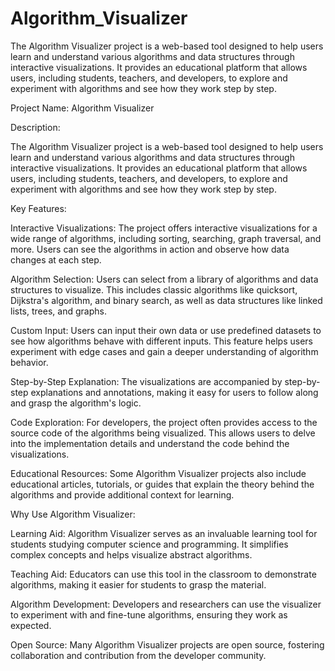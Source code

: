 # Algorithm_Visualizer
The Algorithm Visualizer project is a web-based tool designed to help users learn and understand various algorithms and data structures through interactive visualizations. It provides an educational platform that allows users, including students, teachers, and developers, to explore and experiment with algorithms and see how they work step by step.


Project Name: Algorithm Visualizer

Description:

The Algorithm Visualizer project is a web-based tool designed to help users learn and understand various algorithms and data structures through interactive visualizations. It provides an educational platform that allows users, including students, teachers, and developers, to explore and experiment with algorithms and see how they work step by step.

Key Features:

Interactive Visualizations: The project offers interactive visualizations for a wide range of algorithms, including sorting, searching, graph traversal, and more. Users can see the algorithms in action and observe how data changes at each step.

Algorithm Selection: Users can select from a library of algorithms and data structures to visualize. This includes classic algorithms like quicksort, Dijkstra's algorithm, and binary search, as well as data structures like linked lists, trees, and graphs.

Custom Input: Users can input their own data or use predefined datasets to see how algorithms behave with different inputs. This feature helps users experiment with edge cases and gain a deeper understanding of algorithm behavior.

Step-by-Step Explanation: The visualizations are accompanied by step-by-step explanations and annotations, making it easy for users to follow along and grasp the algorithm's logic.

Code Exploration: For developers, the project often provides access to the source code of the algorithms being visualized. This allows users to delve into the implementation details and understand the code behind the visualizations.

Educational Resources: Some Algorithm Visualizer projects also include educational articles, tutorials, or guides that explain the theory behind the algorithms and provide additional context for learning.

Why Use Algorithm Visualizer:

Learning Aid: Algorithm Visualizer serves as an invaluable learning tool for students studying computer science and programming. It simplifies complex concepts and helps visualize abstract algorithms.

Teaching Aid: Educators can use this tool in the classroom to demonstrate algorithms, making it easier for students to grasp the material.

Algorithm Development: Developers and researchers can use the visualizer to experiment with and fine-tune algorithms, ensuring they work as expected.

Open Source: Many Algorithm Visualizer projects are open source, fostering collaboration and contribution from the developer community.
